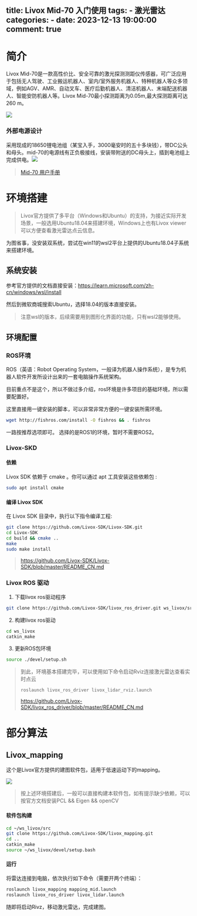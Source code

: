 title: Livox Mid-70 入门使用
tags: 
    - 激光雷达
categories:
    - 
date: 2023-12-13 19:00:00
comment: true
---

# 简介

Livox Mid-70是一款高性价比、安全可靠的激光探测测距仪传感器，可广泛应用于包括无人驾驶、工业搬运机器人、室内/室外服务机器人、特种机器人等众多领域，例如AGV、AMR、自动叉车、医疗后勤机器人、清洁机器人、末端配送机器人、智能安防机器人等。Livox Mid-70最小探测距离为0.05m,最大探测距离可达260 m。

![](2023-12-13-17-03-39.png)

### 外部电源设计

采用现成的18650锂电池组（某宝入手，3000毫安时的五十多块钱），带DC公头和母头。mid-70的电源线有正负极接线，安装带附送的DC母头上，插到电池组上完成供电。![](2023-12-19-14-23-46.png)

> [Mid-70 用户手册](https://terra-1-g.djicdn.com/65c028cd298f4669a7f0e40e50ba1131/Download/Mid-70/new/Livox%20Mid-70%20User%20Manual_CHS_v1.2.pdf)

# 环境搭建

> Livox官方提供了多平台（Windows和Ubuntu）的支持，为接近实际开发场景，一般选用Ubuntu18.04来搭建环境，Windows上也有Livox viewer可以方便查看激光雷达点云信息。

为图省事，没安装双系统，尝试在win11的wsl2平台上提供的Ubuntu18.04子系统来搭建环境。

## 系统安装

参考官方提供的文档直接安装：https://learn.microsoft.com/zh-cn/windows/wsl/install

然后到微软商城搜索Ubuntu，选择18.04的版本直接安装。

> 注意wsl的版本，后续需要用到图形化界面的功能，只有wsl2能够使用。

## 环境配置

### ROS环境

ROS（英语：Robot Operating System，一般译为机器人操作系统），是专为机器人软件开发所设计出来的一套电脑操作系统架构。

目前重点不是这个，所以不做过多介绍，ros环境是许多项目的基础环境，所以需要配置好。

这里直接用一键安装的脚本，可以非常非常方便的一键安装所需环境。

``` bash
wget http://fishros.com/install -O fishros && . fishros
```
一路按推荐选项即可。
选择的是ROS1的环境，暂时不需要ROS2。
>
### Livox-SKD

#### 依赖

Livox SDK 依赖于 cmake 。你可以通过 apt 工具安装这些依赖包 :

``` bash
sudo apt install cmake
```

#### 编译 Livox SDK
在 Livox SDK 目录中，执行以下指令编译工程:

``` bash
git clone https://github.com/Livox-SDK/Livox-SDK.git
cd Livox-SDK
cd build && cmake ..
make
sudo make install
```
> https://github.com/Livox-SDK/Livox-SDK/blob/master/README_CN.md

### Livox ROS 驱动

1. 下载livox ros驱动程序
``` bash
git clone https://github.com/Livox-SDK/livox_ros_driver.git ws_livox/src
```

2. 构建livox ros驱动
``` bash
cd ws_livox
catkin_make
```

3. 更新ROS包环境
``` bash
source ./devel/setup.sh
```

> 到此，环境基本搭建完毕，可以使用如下命令启动Rviz连接激光雷达查看实时点云
> ```
> roslaunch livox_ros_driver livox_lidar_rviz.launch
> ```
> 
> https://github.com/Livox-SDK/livox_ros_driver/blob/master/README_CN.md

# 部分算法

## Livox_mapping

这个是Livox官方提供的建图软件包，适用于低速运动下的mapping。

![](<mid40_hall (1).gif>)

> 按上述环境搭建后，一般可以直接构建本软件包，如有提示缺少依赖，可以按官方文档安装PCL && Eigen && openCV

#### 软件包构建

``` bash
cd ~/ws_livox/src
git clone https://github.com/Livox-SDK/livox_mapping.git
cd ..
catkin_make
source ~/ws_livox/devel/setup.bash
```

#### 运行

将雷达连接到电脑，依次执行如下命令（需要开两个终端）：
``` bash
roslaunch livox_mapping mapping_mid.launch
roslaunch livox_ros_driver livox_lidar.launch
```

随即将启动Rivz，移动激光雷达，完成建图。